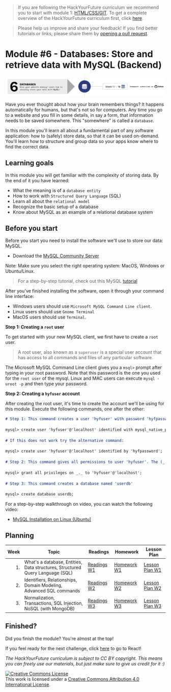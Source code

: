 > If you are following the HackYourFuture curriculum we recommend you to start with module 1: [HTML/CSS/GIT](https://github.com/HackYourFuture/HTML-CSS). To get a complete overview of the HackYourFuture curriculum first, click [here](https://github.com/HackYourFuture/curriculum).

> Please help us improve and share your feedback! If you find better tutorials or links, please share them by [opening a pull request](https://github.com/HackYourFuture/JavaScript1/pulls).

# Module #6 - Databases: Store and retrieve data with MySQL (Backend)

![Databases](./assets/databases.png)

Have you ever thought about how your brain remembers things? It happens automatically for humans, but that's not so for computers. Any time you go to a website and you fill in some details, in say a form, that information needs to be saved somewhere. This "somewhere" is called a `database`.

In this module you'll learn all about a fundamental part of any software application: how to (safely) store data, so that it can be used on-demand. You'll learn how to structure and group data so your apps know where to find the correct data.

## Learning goals

In this module you will get familiar with the complexity of storing data. By the end of it you have learned:

- What the meaning is of a `database entity`
- How to work with `Structured Query Language` (SQL)
- Learn all about the `relational model`
- Recognize the basic setup of a database
- Know about MySQL as an example of a relational database system

## Before you start

Before you start you need to install the software we'll use to store our data: MySQL.

- Download the [MySQL Community Server](https://dev.mysql.com/downloads/mysql/)

Note: Make sure you select the right operating system: MacOS, Windows or Ubuntu/Linux.

> For a step-by-step tutorial, check out this MySQL [tutorial](http://www.mysqltutorial.org/getting-started-with-mysql/)

After you've finished installing the software, open it through your command line interface:

- Windows users should use `Microsoft MySQL Command Line client`.
- Linux users should use `Gnome Terminal`
- MacOS users should use `Terminal`.

**Step 1: Creating a `root` user**

To get started with your new MySQL client, we first have to create a `root` user.

> A root user, also known as a `superuser` is a special user account that has access to all commands and files of any particular software.

The Microsoft MySQL Command Line client gives you a `msql>` prompt after typing in your root password. Note that this password is the one you used for the `root user` of the mysql. Linux and MAC users can execute `mysql -uroot -p` and then type your password.

**Step 2: Creating a `hyfuser` account**

After creating the root user, it's time to create the account we'll be using for this module. Execute the following commands, one after the other:

```md
# Step 1: This command creates a user 'hyfuser' with password 'hyfpassword' for the database server at 'localhost'

mysql> create user 'hyfuser'@'localhost' identified with mysql_native_password by 'hyfpassword';

# If this does not work try the alternative command:

mysql> create user 'hyfuser'@'localhost' identified by 'hyfpassword';

# Step 2: This command gives all permissions to user 'hyfuser'. The (_._) means every table of every database.

mysql> grant all privileges on _._ to 'hyfuser'@'localhost';

# Step 3: This command creates a database named 'userdb'

mysql> create database userdb;
```

For a step-by-step walkthrough on video, you can watch the following video:

- [MySQL Installation on Linux (Ubuntu)](https://www.youtube.com/watch?v=Y_LibBhOGOY)

## Planning

| Week | Topic                                                                         | Readings                       | Homework                       | Lesson Plan                           |
| ---: | ----------------------------------------------------------------------------- | ------------------------------ | ------------------------------ | ------------------------------------- |
|   1. | What's a database, Entities, Data structures, Structured Query Language (SQL) | [Readings W1](week1/README.md) | [Homework W1](week1/MAKEME.md) | [Lesson Plan W1](week1/LESSONPLAN.md) |
|   2. | Identifiers, Relationships, Domain Modeling, Advanced SQL commands            | [Readings W2](week2/README.md) | [Homework W2](week2/MAKEME.md) | [Lesson Plan W2](week2/LESSONPLAN.md) |
|   3. | Normalization, Transactions, SQL Injection, NoSQL (with MongoDB)              | [Readings W3](week3/README.md) | [Homework W3](week3/MAKEME.md) | [Lesson Plan W3](week3/LESSONPLAN.md) |

## Finished?

Did you finish the module? You're almost at the top!

If you feel ready for the next challenge, click [here](https://www.github.com/HackYourFuture/react) to go to React!

_The HackYourFuture curriculum is subject to CC BY copyright. This means you can freely use our materials, but just make sure to give us credit for it :)_

<a rel="license" href="http://creativecommons.org/licenses/by/4.0/"><img alt="Creative Commons License" style="border-width:0" src="https://i.creativecommons.org/l/by/4.0/88x31.png" /></a><br />This work is licensed under a <a rel="license" href="http://creativecommons.org/licenses/by/4.0/">Creative Commons Attribution 4.0 International License</a>.
